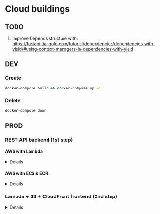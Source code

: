 # Cloud buildings


## TODO

1. Improve Depends structure with:
https://fastapi.tiangolo.com/tutorial/dependencies/dependencies-with-yield/#using-context-managers-in-dependencies-with-yield


## DEV

### Create

```bash
docker-compose build && docker-compose up -d
```

### Delete

```bash
docker-compose down
```

## PROD

### REST API backend (1st step)

#### AWS with Lambda

<details>

##### Create

```bash
cd rest_api

terraform init
terraform apply
```

##### Destroy

```bash
cd rest_api
terraform destroy
```

</details>

#### AWS with ECS & ECR

<details>

##### Create


```bash
cd rest_api

terraform init
# change aws_account_id with your account id
terraform apply -var "aws_account_id=$aws_account_id"
```

##### Destroy

```bash
cd rest_api
terraform destroy -var "aws_account_id=$aws_account_id"
```

</details>


### Lambda + S3 + CloudFront frontend (2nd step)

<details>

#### Create

```bash
cd ./frontend
npx nuxt build

sam validate
sam validate --lint

cd infrastructure/aws-lambda/step1
# read next 5 lines before executing sam deploy
sam deploy --guided
# during the deployment, after the S3 bucket is created
# but before CloudFront is deployed, run this:
aws s3 sync .output/public s3://<your_s3_bucket_name> --cache-control max-age=31536000 --delete

cd ../step2
# modify on /frontend/nuxt.config.ts cdnURL
npx nuxt build
sam deploy --guided --template-file step2.yaml
```


> For Lambda deployment, you will need to create an Internet Gateway & connect it to the VPC, and a routing table on that VPC with an entry 0.0.0.0/0 internet gateway. 
- Create EC2 in the same vpc (check assign public IP + create a security group in the VPC with port 22 open).
- Then select instance, Network, associate to RDS and choose the running RDS.
- Connect to the instance using Instance Connect (create an EIC endpoint). On the host:
```bash
scp -i "lami_pair.pem" ~/Cloud_buildings/rest_api/code/utils/insert_db2.sql ubuntu@13.49.70.29:/home/ubuntu
```
- Inside the created EC2 (you can connect using the AWS management console on the browser):
```bash
sudo apt-get install -y postgresql-client net-tools
ifconfig
psql -h my-db-instance.ckj37kdk9y49.eu-north-1.rds.amazonaws.com -U postgres -d test_db -a -f insert_db2.sql
```
- Now delete the EC2
> In lambda, delete as weel the routing table entry 0.0.0.0/0, the EIC endpoint and the internet gateway.


#### Delete

In the AWS console, go to the S3 bucket and delete all of the objects. Then:
```bash
cd /frontend/infrastructure/aws-lambda/step2
sam delete
cd ../step1
sam delete
```


</details>
